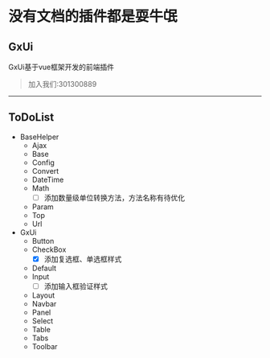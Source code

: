 # 没有文档的插件都是耍牛氓

## GxUi

GxUi基于vue框架开发的前端插件
>加入我们:301300889
---

## ToDoList

- BaseHelper
    - Ajax
    - Base
    - Config
    - Convert
    - DateTime
    - Math
        - [ ] 添加数量级单位转换方法，方法名称有待优化
    - Param
    - Top
    - Url
- GxUi
    - Button
    - CheckBox
        - [x] 添加复选框、单选框样式
    - Default
    - Input
        - [ ] 添加输入框验证样式
    - Layout
    - Navbar
    - Panel
    - Select
    - Table
    - Tabs
    - Toolbar
